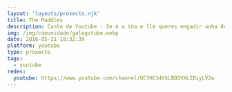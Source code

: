 ```yaml
---
layout: 'layouts/proxecto.njk'
title: The Maddles
description: Canle de Youtube - Se é a túa e lle queres engadir unha descripción e etiquetas, ponte en contacto con nós.
img: /img/comunidade/galegotube.webp
date: 2016-05-31 18:32:39
platform: youtube
type: proxecto
tags:
  - youtube
redes:
  youtube: https://www.youtube.com/channel/UCfHC34tkLBQSVXLIBiyLV2w
---
```


